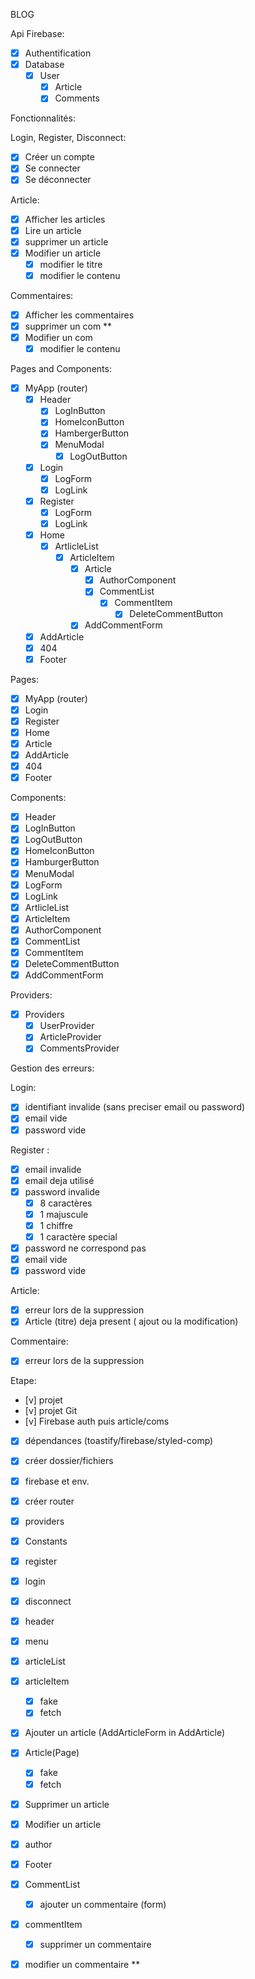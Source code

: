 BLOG

Api Firebase:

- [x] Authentification
- [x] Database
  - [x] User
    - [x] Article
    - [x] Comments

Fonctionnalités:

Login, Register, Disconnect:

- [x] Créer un compte
- [x] Se connecter
- [x] Se déconnecter

Article:

- [x] Afficher les articles
- [x] Lire un article
- [x] supprimer un article
- [x] Modifier un article
  - [x] modifier le titre
  - [x] modifier le contenu

Commentaires:

- [x] Afficher les commentaires
- [x] supprimer un com
      \*\*
- [x] Modifier un com
  - [x] modifier le contenu

Pages and Components:

- [x] MyApp (router)
  - [x] Header
    - [x] LogInButton
    - [x] HomeIconButton
    - [x] HambergerButton
    - [x] MenuModal
      - [x] LogOutButton
  - [x] Login
    - [x] LogForm
    - [x] LogLink
  - [x] Register
    - [x] LogForm
    - [x] LogLink
  - [x] Home
    - [x] ArtlicleList
      - [x] ArticleItem
        - [x] Article
          - [x] AuthorComponent
          - [x] CommentList
            - [x] CommentItem
              - [x] DeleteCommentButton
        - [x] AddCommentForm
  - [x] AddArticle
  - [x] 404
  - [x] Footer

Pages:

- [x] MyApp (router)
- [x] Login
- [x] Register
- [x] Home
- [x] Article
- [x] AddArticle
- [x] 404
- [x] Footer

Components:

- [x] Header
- [x] LogInButton
- [x] LogOutButton
- [x] HomeIconButton
- [x] HamburgerButton
- [x] MenuModal
- [x] LogForm
- [x] LogLink
- [x] ArtlicleList
- [x] ArticleItem
- [x] AuthorComponent
- [x] CommentList
- [x] CommentItem
- [x] DeleteCommentButton
- [x] AddCommentForm

Providers:

- [x] Providers
  - [x] UserProvider
  - [x] ArticleProvider
  - [x] CommentsProvider

Gestion des erreurs:

Login:

- [x] identifiant invalide (sans preciser email ou password)
- [x] email vide
- [x] password vide

Register :

- [x] email invalide
- [x] email deja utilisé
- [x] password invalide
  - [x] 8 caractères
  - [x] 1 majuscule
  - [x] 1 chiffre
  - [x] 1 caractère special
- [x] password ne correspond pas
- [x] email vide
- [x] password vide

Article:

- [x] erreur lors de la suppression
- [x] Article (titre) deja present ( ajout ou la modification)

Commentaire:

- [x] erreur lors de la suppression

Etape:

- [v] projet
- [v] projet Git
- [v] Firebase auth puis article/coms
- [x] dépendances (toastify/firebase/styled-comp)
- [x] créer dossier/fichiers
- [x] firebase et env.
- [x] créer router
- [x] providers
- [x] Constants
- [x] register
- [x] login
- [x] disconnect
- [x] header
- [x] menu
- [x] articleList
- [x] articleItem
  - [x] fake
  - [x] fetch
- [x] Ajouter un article (AddArticleForm in AddArticle)
- [x] Article(Page)
  - [x] fake
  - [x] fetch
- [x] Supprimer un article
- [x] Modifier un article
- [x] author
- [x] Footer
- [x] CommentList
  - [x] ajouter un commentaire (form)
- [x] commentItem

  - [x] supprimer un commentaire

- [x] modifier un commentaire \*\*

